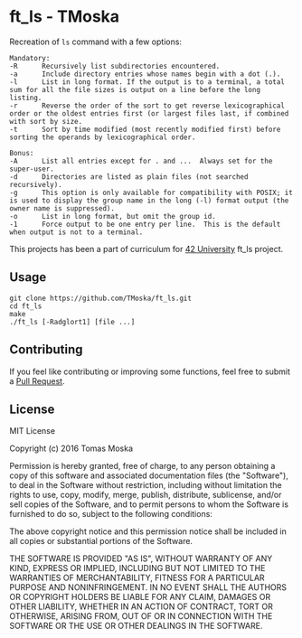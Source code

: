ft_ls - TMoska
===

Recreation of `ls` command with a few options:

```
Mandatory:
-R		Recursively list subdirectories encountered.
-a		Include directory entries whose names begin with a dot (.).
-l		List in long format. If the output is to a terminal, a total sum for all the file sizes is output on a line before the long listing.
-r		Reverse the order of the sort to get reverse lexicographical order or the oldest entries first (or largest files last, if combined with sort by size.
-t		Sort by time modified (most recently modified first) before sorting the operands by lexicographical order.

Bonus:
-A 		List all entries except for . and ...  Always set for the super-user.
-d		Directories are listed as plain files (not searched recursively).
-g		This option is only available for compatibility with POSIX; it is used to display the group name in the long (-l) format output (the owner name is suppressed).
-o		List in long format, but omit the group id.
-1		Force output to be one entry per line.  This is the default when output is not to a terminal.
```

This projects has been a part of curriculum for [42 University](https://www.42.us.org) ft_ls project.

Usage
---

```
git clone https://github.com/TMoska/ft_ls.git
cd ft_ls
make
./ft_ls [-Radglort1] [file ...]
```

Contributing
---

If you feel like contributing or improving some functions, feel free to submit a [Pull Request](https://github.com/TMoska/ft_ls/pulls).

License
---

MIT License

Copyright (c) 2016 Tomas Moska

Permission is hereby granted, free of charge, to any person obtaining a copy
of this software and associated documentation files (the "Software"), to deal
in the Software without restriction, including without limitation the rights
to use, copy, modify, merge, publish, distribute, sublicense, and/or sell
copies of the Software, and to permit persons to whom the Software is
furnished to do so, subject to the following conditions:

The above copyright notice and this permission notice shall be included in all
copies or substantial portions of the Software.

THE SOFTWARE IS PROVIDED "AS IS", WITHOUT WARRANTY OF ANY KIND, EXPRESS OR
IMPLIED, INCLUDING BUT NOT LIMITED TO THE WARRANTIES OF MERCHANTABILITY,
FITNESS FOR A PARTICULAR PURPOSE AND NONINFRINGEMENT. IN NO EVENT SHALL THE
AUTHORS OR COPYRIGHT HOLDERS BE LIABLE FOR ANY CLAIM, DAMAGES OR OTHER
LIABILITY, WHETHER IN AN ACTION OF CONTRACT, TORT OR OTHERWISE, ARISING FROM,
OUT OF OR IN CONNECTION WITH THE SOFTWARE OR THE USE OR OTHER DEALINGS IN THE
SOFTWARE.

